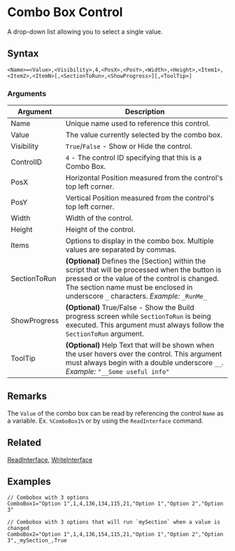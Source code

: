 # Combo Box Control

A drop-down list allowing you to select a single value.

## Syntax

```pebakery
<Name>=<Value>,<Visibility>,4,<PosX>,<PosY>,<Width>,<Height>,<Item1>,<Item2>,<ItemN>[,<SectionToRun>,<ShowProgress>][,<ToolTip>]
```

### Arguments

| Argument | Description |
| --- | --- |
| Name | Unique name used to reference this control. |
| Value | The value currently selected by the combo box. |
| Visibility | `True`/`False` - Show or Hide the control. |
| ControlID | `4` - The control ID specifying that this is a Combo Box. |
| PosX | Horizontal Position measured from the control's top left corner. |
| PosY | Vertical Position measured from the control's top left corner. |
| Width | Width of the control. |
| Height | Height of the control. |
| Items | Options to display in the combo box. Multiple values are separated by commas. |
| SectionToRun | **(Optional)** Defines the [Section] within the script that will be processed when the button is pressed or the value of the control is changed. The section name must be enclosed in underscore `_` characters. *Example:* `_RunMe_` |
| ShowProgress | **(Optional)** True/False - Show the Build progress screen while `SectionToRun` is being executed. This argument must always follow the `SectionToRun` argument. |
| ToolTip | **(Optional)** Help Text that will be shown when the user hovers over the control. This argument must always begin with a double underscore `__`. *Example:* `"__Some useful info"` |

## Remarks

The `Value` of the combo box can be read by referencing the control `Name` as a variable. Ex. `%ComboBox1%` or by using the `ReadInterface` command.

## Related

[ReadInterface](/Commands/Interface/ReadInterface.md), [WriteInterface](/Commands/Interface/WriteInterface.md)

## Examples

```pebakery
// Combobox with 3 options
ComboBox1="Option 1",1,4,136,134,115,21,"Option 1","Option 2","Option 3"

// Combobox with 3 options that will run `mySection` when a value is changed
ComboBox2="Option 1",1,4,136,154,115,21,"Option 1","Option 2","Option 3",_mySection_,True
```